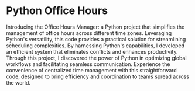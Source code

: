 # Python Office Hours

Introducing the Office Hours Manager: a Python project that simplifies the management of office hours across different time zones. Leveraging Python's versatility, this code provides a practical solution for streamlining scheduling complexities. By harnessing Python's capabilities, I developed an efficient system that eliminates conflicts and enhances productivity. Through this project, I discovered the power of Python in optimizing global workflows and facilitating seamless communication. Experience the convenience of centralized time management with this straightforward code, designed to bring efficiency and coordination to teams spread across the world.
